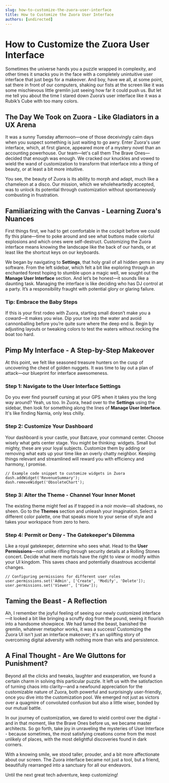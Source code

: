 ```yaml
---
slug: how-to-customize-the-zuora-user-interface
title: How to Customize the Zuora User Interface
authors: [undirected]
---
```



# How to Customize the Zuora User Interface

Sometimes the universe hands you a puzzle wrapped in complexity, and other times it smacks you in the face with a completely unintuitive user interface that just begs for a makeover. And boy, have we all, at some point, sat there in front of our computers, shaking our fists at the screen like it was some mischievous little gremlin just seeing how far it could push us. But let me tell you about the time I stared down Zuora’s user interface like it was a Rubik’s Cube with too many colors.

## The Day We Took on Zuora - Like Gladiators in a UX Arena

It was a sunny Tuesday afternoon—one of those deceivingly calm days when you suspect something is just waiting to go awry. Enter Zuora's user interface, which, at first glance, appeared more of a mystery novel than an accounting powerhouse. Our team—let's call them The Brave Ones—decided that enough was enough. We cracked our knuckles and vowed to wield the wand of customization to transform that interface into a thing of beauty, or at least a bit more intuitive.

You see, the beauty of Zuora is its ability to morph and adapt, much like a chameleon at a disco. Our mission, which we wholeheartedly accepted, was to unlock its potential through customization without spontaneously combusting in frustration. 

## Familiarizing with the Canvas - Learning Zuora's Nuances

First things first, we had to get comfortable in the cockpit before we could fly this plane—time to poke around and see what buttons made colorful explosions and which ones were self-destruct. Customizing the Zuora interface means knowing the landscape like the back of our hands, or at least like the shortcut keys on our keyboards. 

We began by navigating to **Settings**, that holy grail of all hidden gems in any software. From the left sidebar, which felt a bit like exploring through an enchanted forest hoping to stumble upon a magic well, we sought out the **Manage User Interface** section. And let’s be honest—it sounds like a daunting task. Managing the interface is like deciding who has DJ control at a party. It’s a responsibility fraught with potential glory or glaring failure.

### Tip: Embrace the Baby Steps

If this is your first rodeo with Zuora, starting small doesn’t make you a coward—it makes you wise. Dip your toe into the water and avoid cannonballing before you’re quite sure where the deep end is. Begin by adjusting layouts or tweaking colors to test the waters without rocking the boat too hard.

## Pimp My Interface - A Step-by-Step Makeover

At this point, we felt like seasoned treasure hunters on the cusp of uncovering the chest of golden nuggets. It was time to lay out a plan of attack—our blueprint for interface awesomeness.

### Step 1: Navigate to the User Interface Settings

Do you ever find yourself cursing at your GPS when it takes you the long way around? Yeah, us too. In Zuora, head over to the **Settings** using the sidebar, then look for something along the lines of **Manage User Interface**. It's like finding Narnia, only less chilly.

### Step 2: Customize Your Dashboard

Your dashboard is your castle, your Batcave, your command center. Choose wisely what gets center stage. You might be thinking: widgets. Small but mighty, these are your loyal subjects. Customize them by adding or removing what eats up your time like an overly chatty neighbor. Keeping things relevant and streamlined will reward you with efficiency and harmony, I promise.

```plaintext
// Example code snippet to customize widgets in Zuora
dash.addWidget('RevenueSummary');
dash.removeWidget('ObsoleteChart');
```

### Step 3: Alter the Theme - Channel Your Inner Monet

The existing theme might feel as if trapped in a noir movie—all shadows, no sheen. Go to the **Themes** section and unleash your imagination. Select a different color palette, one that speaks more to your sense of style and takes your workspace from zero to hero.

### Step 4: Permit or Deny - The Gatekeeper's Dilemma

Like a royal gatekeeper, determine who sees what. Head to the **User Permissions**—not unlike rifling through security details at a Rolling Stones concert. Decide what mere mortals have the right to view or modify within your UI kingdom. This saves chaos and potentially disastrous accidental changes.

```plaintext
// Configuring permissions for different user roles
user.permissions.set('Admin', ['Create', 'Modify', 'Delete']);
user.permissions.set('Viewer', ['View']);
```

## Taming the Beast - A Reflection

Ah, I remember the joyful feeling of seeing our newly customized interface—it looked a bit like bringing a scruffy dog from the pound, seeing it flourish into a handsome showpiece. We had tamed the beast, banished the gremlin, whatever metaphor works, it was a success! Customizing the Zuora UI isn't just an interface makeover; it's an uplifting story of overcoming digital adversity with nothing more than wits and persistence.

## A Final Thought - Are We Gluttons for Punishment?

Beyond all the clicks and tweaks, laughter and exasperation, we found a certain charm in solving this particular puzzle. It left us with the satisfaction of turning chaos into clarity—and a newfound appreciation for the customizable nature of Zuora, both powerful and surprisingly user-friendly, once you dive into the customization pool. We emerged not just as victors over a quagmire of convoluted confusion but also a little wiser, bonded by our mutual battle.

In our journey of customization, we dared to wield control over the digital - and in that moment, like the Brave Ones before us, we became master architects. So go forth, take joy in unraveling the mysteries of User Interface - because sometimes, the most satisfying creations come from the most unlikely of places, with the most delightful discoveries found in dark corners.

With a knowing smile, we stood taller, prouder, and a bit more affectionate about our screen. The Zuora interface became not just a tool, but a friend, beautifully rearranged into a sanctuary for all our endeavors.

Until the next great tech adventure, keep customizing!